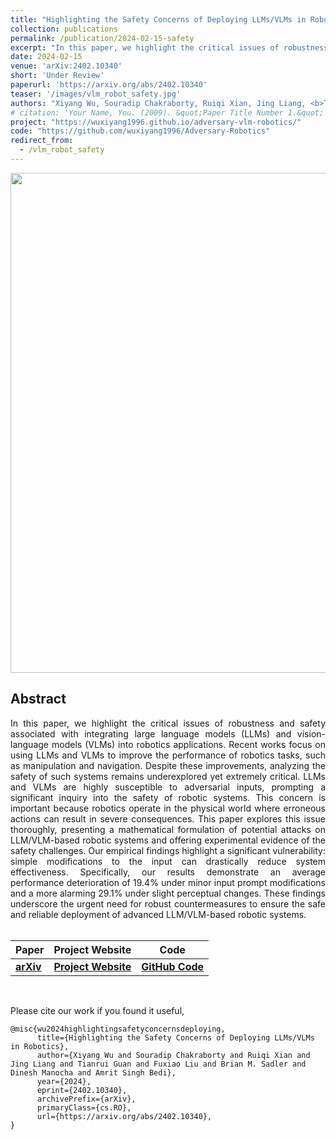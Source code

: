 ```yaml
---
title: "Highlighting the Safety Concerns of Deploying LLMs/VLMs in Robotics"
collection: publications
permalink: /publication/2024-02-15-safety
excerpt: "In this paper, we highlight the critical issues of robustness and safety associated with integrating large language models (LLMs) and vision-language models (VLMs) into robotics applications. Recent works focus on using LLMs and VLMs to improve the performance of robotics tasks, such as manipulation and navigation. Despite these improvements, analyzing the safety of such systems remains underexplored yet extremely critical. LLMs and VLMs are highly susceptible to adversarial inputs, prompting a significant inquiry into the safety of robotic systems. This concern is important because robotics operate in the physical world where erroneous actions can result in severe consequences. This paper explores this issue thoroughly, presenting a mathematical formulation of potential attacks on LLM/VLM-based robotic systems and offering experimental evidence of the safety challenges. Our empirical findings highlight a significant vulnerability: simple modifications to the input can drastically reduce system effectiveness. Specifically, our results demonstrate an average performance deterioration of 19.4% under minor input prompt modifications and a more alarming 29.1% under slight perceptual changes. These findings underscore the urgent need for robust countermeasures to ensure the safe and reliable deployment of advanced LLM/VLM-based robotic systems."
date: 2024-02-15
venue: 'arXiv:2402.10340'
short: 'Under Review'
paperurl: 'https://arxiv.org/abs/2402.10340'
teaser: '/images/vlm_robot_safety.jpg'
authors: "Xiyang Wu, Souradip Chakraborty, Ruiqi Xian, Jing Liang, <b>Tianrui Guan</b>, Fuxiao Liu, Brian Sadler, Dinesh Manocha, Amrit Singh Bedi"
# citation: 'Your Name, You. (2009). &quot;Paper Title Number 1.&quot; <i>Journal 1</i>. 1(1).'
project: "https://wuxiyang1996.github.io/adversary-vlm-robotics/"
code: "https://github.com/wuxiyang1996/Adversary-Robotics"
redirect_from: 
  - /vlm_robot_safety
---
```


<p style="text-align:center;">
<img src="/images/adversary_robot.jpg" width="800">
</p>

## Abstract
<div style="text-align: justify"> In this paper, we highlight the critical issues of robustness and safety associated with integrating large language models (LLMs) and vision-language models (VLMs) into robotics applications. Recent works focus on using LLMs and VLMs to improve the performance of robotics tasks, such as manipulation and navigation. Despite these improvements, analyzing the safety of such systems remains underexplored yet extremely critical. LLMs and VLMs are highly susceptible to adversarial inputs, prompting a significant inquiry into the safety of robotic systems. This concern is important because robotics operate in the physical world where erroneous actions can result in severe consequences. This paper explores this issue thoroughly, presenting a mathematical formulation of potential attacks on LLM/VLM-based robotic systems and offering experimental evidence of the safety challenges. Our empirical findings highlight a significant vulnerability: simple modifications to the input can drastically reduce system effectiveness. Specifically, our results demonstrate an average performance deterioration of 19.4% under minor input prompt modifications and a more alarming 29.1% under slight perceptual changes. These findings underscore the urgent need for robust countermeasures to ensure the safe and reliable deployment of advanced LLM/VLM-based robotic systems.
</div>
<br>


| Paper                                         | Project Website                                                                | Code | 
|-----------------------------------------------|------------------------------------------------------------------------|------|
| [**arXiv**](https://arxiv.org/abs/2402.10340) | [**Project Website**](https://wuxiyang1996.github.io/adversary-vlm-robotics/)| [**GitHub Code**](https://github.com/wuxiyang1996/Adversary-Robotics) | 

<br>

Please cite our work if you found it useful,

```
@misc{wu2024highlightingsafetyconcernsdeploying,
      title={Highlighting the Safety Concerns of Deploying LLMs/VLMs in Robotics}, 
      author={Xiyang Wu and Souradip Chakraborty and Ruiqi Xian and Jing Liang and Tianrui Guan and Fuxiao Liu and Brian M. Sadler and Dinesh Manocha and Amrit Singh Bedi},
      year={2024},
      eprint={2402.10340},
      archivePrefix={arXiv},
      primaryClass={cs.RO},
      url={https://arxiv.org/abs/2402.10340}, 
}
```